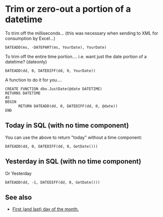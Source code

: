 ﻿# Trim or zero-out a portion of a datetime

To trim off the milliseconds... (this was necessary when sending to XML for consumption by Excel...)

    DATEADD(ms, -DATEPART(ms, YourDate), YourDate)

To trim off the entire time portion....
i.e. want just the date portion of a datetime? (dateonly)

    DATEADD(dd, 0, DATEDIFF(dd, 0, YourDate))

A function to do it for you....

    CREATE FUNCTION dbo.JustDate(@date DATETIME)
    RETURNS DATETIME
    AS
    BEGIN
          RETURN DATEADD(dd, 0, DATEDIFF(dd, 0, @date))
    END

## Today in SQL (with no time component)

You can use the above to return "today" without a time component:

	DATEADD(dd, 0, DATEDIFF(dd, 0, GetDate()))

## Yesterday in SQL (with no time component)

Or Yesterday

	DATEADD(dd, -1, DATEDIFF(dd, 0, GetDate()))

## See also

- [First (and last) day of the month.](first_day_of_month.md)
